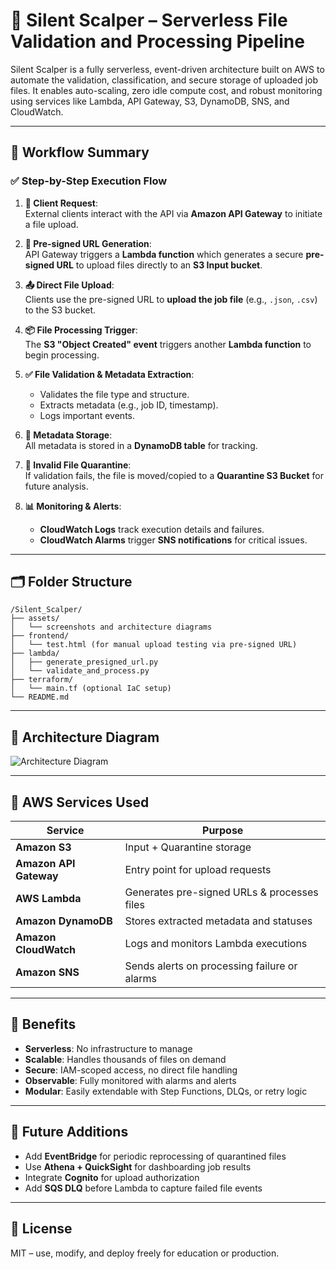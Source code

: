 # 🧪 Silent Scalper – Serverless File Validation and Processing Pipeline

Silent Scalper is a fully serverless, event-driven architecture built on AWS to automate the validation, classification, and secure storage of uploaded job files. It enables auto-scaling, zero idle compute cost, and robust monitoring using services like Lambda, API Gateway, S3, DynamoDB, SNS, and CloudWatch.

---

## 🚀 Workflow Summary

### ✅ Step-by-Step Execution Flow

1. **📨 Client Request**:  
   External clients interact with the API via **Amazon API Gateway** to initiate a file upload.

2. **🔑 Pre-signed URL Generation**:  
   API Gateway triggers a **Lambda function** which generates a secure **pre-signed URL** to upload files directly to an **S3 Input bucket**.

3. **📤 Direct File Upload**:  
   Clients use the pre-signed URL to **upload the job file** (e.g., `.json`, `.csv`) to the S3 bucket.

4. **📦 File Processing Trigger**:  
   The **S3 "Object Created" event** triggers another **Lambda function** to begin processing.

5. **✅ File Validation & Metadata Extraction**:  
   - Validates the file type and structure.
   - Extracts metadata (e.g., job ID, timestamp).
   - Logs important events.

6. **📄 Metadata Storage**:  
   All metadata is stored in a **DynamoDB table** for tracking.

7. **🚫 Invalid File Quarantine**:  
   If validation fails, the file is moved/copied to a **Quarantine S3 Bucket** for future analysis.

8. **📊 Monitoring & Alerts**:  
   - **CloudWatch Logs** track execution details and failures.
   - **CloudWatch Alarms** trigger **SNS notifications** for critical issues.

---

## 🗂️ Folder Structure

```
/Silent_Scalper/
├── assets/
│   └── screenshots and architecture diagrams
├── frontend/
│   └── test.html (for manual upload testing via pre-signed URL)
├── lambda/
│   ├── generate_presigned_url.py
│   └── validate_and_process.py
├── terraform/
│   └── main.tf (optional IaC setup)
└── README.md
```

---

## 📐 Architecture Diagram

![Architecture Diagram](./assets/silent-scalper-architecture.png)

---

## 🔧 AWS Services Used

| Service         | Purpose |
|-----------------|---------|
| **Amazon S3**         | Input + Quarantine storage |
| **Amazon API Gateway**| Entry point for upload requests |
| **AWS Lambda**        | Generates pre-signed URLs & processes files |
| **Amazon DynamoDB**   | Stores extracted metadata and statuses |
| **Amazon CloudWatch** | Logs and monitors Lambda executions |
| **Amazon SNS**        | Sends alerts on processing failure or alarms |

---

## 📌 Benefits

- **Serverless**: No infrastructure to manage
- **Scalable**: Handles thousands of files on demand
- **Secure**: IAM-scoped access, no direct file handling
- **Observable**: Fully monitored with alarms and alerts
- **Modular**: Easily extendable with Step Functions, DLQs, or retry logic

---

## 🔮 Future Additions

- Add **EventBridge** for periodic reprocessing of quarantined files
- Use **Athena + QuickSight** for dashboarding job results
- Integrate **Cognito** for upload authorization
- Add **SQS DLQ** before Lambda to capture failed file events

---

## 📄 License

MIT – use, modify, and deploy freely for education or production.